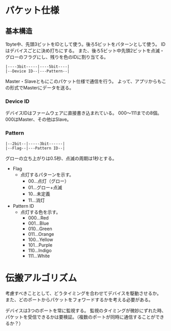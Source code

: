 # パケット仕様
## 基本構造
1byte中、先頭3ビットをIDとして使う。後ろ5ビットをパターンとして使う。
IDはデバイスごとに決め打ちにする。
また、後ろ5ビット中先頭2ビットを点滅・グローのフラグにし、残りを色のIDに割り当てる。

````
|----3bit-----|----5bit----|
|--Device ID--|---Pattern--|
````

Master・Slaveともにこのパケット仕様で通信を行う。
よって、アプリからもこの形式でMasterにデータを送る。

### Device ID
デバイスIDはファームウェアに直接書き込まれている。
000〜111までの8個。000はMaster、その他はSlave。

### Pattern
````
|--2bit--|-----3bit------|
|--Flag--|---Pattern ID--|
````

グローの立ち上がりは0.5秒、点滅の周期は1秒とする。

- Flag
	- 点灯するパターンを示す。
		- 00...点灯（グロー）
		- 01...グロー+点滅
		- 10...未定義
		- 11...消灯
- Pattern ID
	- 点灯する色を示す。
		- 000...Red
		- 001...Blue
		- 010...Green
		- 011...Orange
		- 100...Yellow
		- 101...Purple
		- 110...Indigo
		- 111...White

# 伝搬アルゴリズム

考慮すべきこととして、どうタイミングを合わせてデバイスを駆動させるか。
また、どのポートからパケットをフォワードするかを考える必要がある。

デバイスは3つのポートを常に監視する。
監視のタイミングが微妙にずれた時、パケットを受信できるかは要検証。（複数のポートが同時に通信することができるか？）